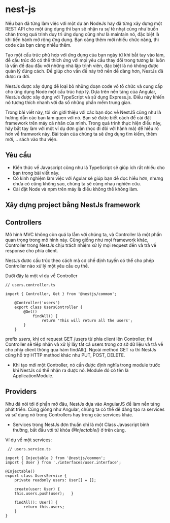 # nest-js

Nếu bạn đã từng làm việc với một dự án NodeJs hay đã từng xây dựng một REST API cho một ứng dụng thì bạn sẽ nhận ra sự tẻ nhạt cùng như buồn chán trong quá trinh duy trì ứng dụng cũng như là maintain nó, đặc biệt là khi tiến hành mở rộng ứng dụng. Bạn càng thêm mới nhiều chức năng, thì code của bạn càng nhiều thêm.

Tạo một cấu trúc phù hợp với ứng dụng của bạn ngày từ khi bắt tay vào làm, để cấu trúc đó có thể thích ứng với mọi yêu cầu thay đổi trong tương lai luôn là vấn đề đau đầu với những nhà lập trình viên, đặc biệt là nó không được quản lý đúng cách. Để giúp cho vấn đề này trở nên dễ dàng hơn, NestJs đã được ra đời.

NestJs được xây dựng để loại bỏ những đoạn code vô tổ chức và cung cấp cho ứng dụng Node một cấu trúc hợp lý. Dựa trên nền tảng của Angular, NestJs được xây dựng với TypeScript và sử dụng Express.js. Điều này khiến nó tương thích nhanh với đa số những phần mềm trung gian.

Trong bài viết này, tôi xin giới thiệu với các bạn đọc về NestJS cũng như là hướng dẫn các bạn làm quen với nó. Bạn sẽ được biết cách để cài đặt framework trên máy cá nhân của mình. Trong quá trinh thực hiện điều này, hãy bắt tay làm với một ví dụ đơn giản (học đi đôi với hành mà) để hiểu rõ hơn về framwork này. Bài toán của chúng ta sẽ ứng dụng tìm kiếm, thêm mới, .. sách vào thư viện.

## Yêu cầu

- Kiến thức về Javascript cũng như là TypeScript sẽ giúp ích rất nhiều cho bạn trong bài viết này.
- Có kinh nghiệm làm việc với Agular sẽ giúp bạn dễ đọc hiểu hơn, nhưng chưa có cũng không sao, chúng ta sẽ cùng nhau nghiên cứu.
- Cài đặt Node và npm trên máy là điều không thể không làm.

## Xây dựng project bằng NestJs framework

## Controllers

Mô hình MVC không còn quá lạ lẫm với chúng ta, và Controller là một phần quan trọng trong mô hình này. Cũng giống như mọi framework khác, Controller trong NestJs chịu trách nhiệm xử lý mọi request đến và trả về response cho phía client. 

NestJs đươc cấu trúc theo cách mà cơ chế định tuyến có thể cho phép Controller nào xử lý một yêu cầu cụ thể.

Dưới đây là một ví dụ về Controller

```
// users.controller.ts 

import { Controller, Get } from '@nestjs/common';

	@Controller('users')
	export class UsersController {
		@Get()
			findAll() { 
				return 'This will return all the users';
		}
	}
```

prefix _users_, khi có request GET /users từ phía client lên Controller, thì Controller sẽ tiếp nhận và xử lý lấy tất cả users trong cơ sở dữ liệu và trả về cho phía client thông qua hàm findAll(). Ngoài method GET ra thì NestJs cũng hỗ trợ HTTP method khác như PUT, POST, DELETE.

- Khi tạo mới một Controller, nó cần được định nghĩa trong module trước khi NestJs có thể nhận ra được nó. Module đó có tên là ApplicationModule.

## Providers

Như đã nói tới ở phần mở đâu, NestJs dựa vào AngularJS để làm nền tảng phát triển. Cũng giống như Angular, chúng ta có thể dễ dàng tạo ra services và sử dụng nó trong Controllers hay trong các services khác.

- Services trong NestJs đơn thuần chỉ là một Class Javascript bình thường, bắt đầu với từ khóa _@Injectable()_ ở trên cùng.

Ví dụ về một services:

```
 // users.service.ts

import { Injectable } from '@nestjs/common';
import { User } from './interfaces/user.interface';

@Injectable()
export class UsersService {
	private readonly users: User[] = [];

	create(user: User) { 
	this.users.push(user);   }

	findAll(): User[] {
		return this.users;
	}
}
```
